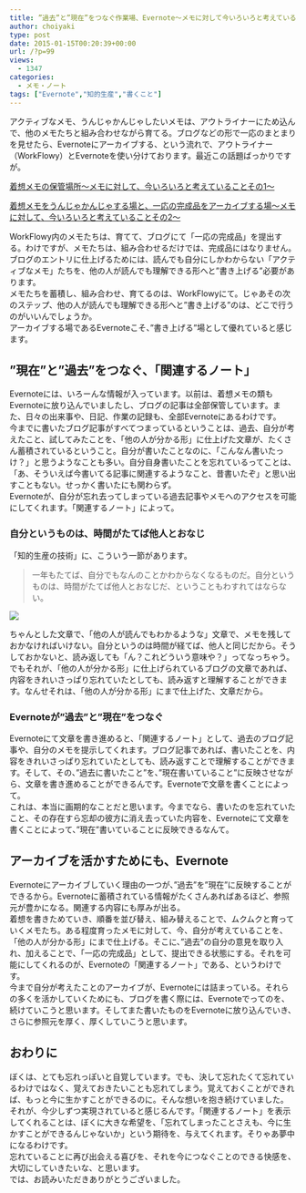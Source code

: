 ```yaml
---
title: ”過去”と”現在”をつなぐ作業場、Evernote～メモに対して今いろいろと考えていることその９～
author: choiyaki
type: post
date: 2015-01-15T00:20:39+00:00
url: /?p=99
views:
  - 1347
categories:
  - メモ・ノート
tags: ["Evernote","知的生産","書くこと"]
---
```

アクティブなメモ、うんじゃかんじゃしたいメモは、アウトライナーにため込んで、他のメモたちと組み合わせながら育てる。ブログなどの形で一応のまとまりを見せたら、Evernoteにアーカイブする、という流れで、アウトライナー（WorkFlowy）とEvernoteを使い分けております。最近この話題ばっかりですが。

[着想メモの保管場所～メモに対して、今いろいろと考えていることその1～][1]

[着想メモをうんじゃかんじゃする場と、一応の完成品をアーカイブする場～メモに対して、今いろいろと考えていることその2～][2]

WorkFlowy内のメモたちは、育てて、ブログにて「一応の完成品」を提出する。わけですが、メモたちは、組み合わせるだけでは、完成品にはなりません。ブログのエントリに仕上げるためには、読んでも自分にしかわからない「アクティブなメモ」たちを、他の人が読んでも理解できる形へと”書き上げる”必要があります。  
メモたちを蓄積し、組み合わせ、育てるのは、WorkFlowyにて。じゃあその次のステップ、他の人が読んでも理解できる形へと”書き上げる”のは、どこで行うのがいいんでしょうか。  
アーカイブする場であるEvernoteこそ、”書き上げる”場として優れていると感じます。

## ”現在”と”過去”をつなぐ、「関連するノート」

Evernoteには、いろーんな情報が入っています。以前は、着想メモの類もEvernoteに放り込んでいましたし、ブログの記事は全部保管しています。また、日々の出来事や、日記、作業の記録も、全部Evernoteにあるわけです。  
今までに書いたブログ記事がすべてつまっているということは、過去、自分が考えたこと、試してみたことを、「他の人が分かる形」に仕上げた文章が、たくさん蓄積されているということ。自分が書いたことなのに、「こんなん書いたっけ？」と思うようなことも多い。自分自身書いたことを忘れているってことは、「あ、そういえば今書いてる記事に関連するようなこと、昔書いたぞ」と思い出すこともない。せっかく書いたにも関わらず。  
Evernoteが、自分が忘れ去ってしまっている過去記事やメモへのアクセスを可能にしてくれます。「関連するノート」によって。

### 自分というものは、時間がたてば他人とおなじ

「知的生産の技術」に、こういう一節があります。

> 一年もたてば、自分でもなんのことかわからなくなるものだ。自分というものは、時間がたてば他人とおなじだ、ということもわすれてはならない。

[![](https://gyazo.com/5ab9f2c802c470e2ebc1192a0a0e0dbe)](http://www.amazon.co.jp/exec/obidos/asin/4004150930/choiyaki81-22/)

ちゃんとした文章で、「他の人が読んでもわかるような」文章で、メモを残しておかなければいけない。自分というのは時間が経てば、他人と同じだから。そうしておかないと、読み返しても「ん？これどういう意味や？」ってなっちゃう。  
でもそれが、「他の人が分かる形」に仕上げられているブログの文章であれば、内容をきれいさっぱり忘れていたとしても、読み返すと理解することができます。なんせそれは、「他の人が分かる形」にまで仕上げた、文章だから。

### Evernoteが”過去”と”現在”をつなぐ

Evernoteにて文章を書き進めると、「関連するノート」として、過去のブログ記事や、自分のメモを提示してくれます。ブログ記事であれば、書いたことを、内容をきれいさっぱり忘れていたとしても、読み返すことで理解することができます。そして、その、”過去に書いたこと”を、”現在書いていること”に反映させながら、文章を書き進めることができるんです。Evernoteで文章を書くことによって。  
これは、本当に画期的なことだと思います。今までなら、書いたのを忘れていたこと、その存在すら忘却の彼方に消え去っていた内容を、Evernoteにて文章を書くことによって、”現在”書いていることに反映できるなんて。

## アーカイブを活かすためにも、Evernote

Evernoteにアーカイブしていく理由の一つが、”過去”を”現在”に反映することができるから。Evernoteに蓄積されている情報がたくさんあればあるほど、参照元が豊かになる。関連する内容にも厚みが出る。  
着想を書きためていき、順番を並び替え、組み替えることで、ムクムクと育っていくメモたち。ある程度育ったメモに対して、今、自分が考えていることを、「他の人が分かる形」にまで仕上げる。そこに、”過去”の自分の意見を取り入れ、加えることで、「一応の完成品」として、提出できる状態にする。それを可能にしてくれるのが、Evernoteの「関連するノート」である、というわけです。  
今まで自分が考えたことのアーカイブが、Evernoteには詰まっている。それらの多くを活かしていくためにも、ブログを書く際には、Evernoteでってのを、続けていこうと思います。そしてまた書いたものをEvernoteに放り込んでいき、さらに参照元を厚く、厚くしていこうと思います。

## おわりに

ぼくは、とても忘れっぽいと自覚しています。でも、決して忘れたくて忘れているわけではなく、覚えておきたいことも忘れてしまう。覚えておくことができれば、もっと今に生かすことができるのに。そんな想いを抱き続けていました。  
それが、今少しずつ実現されていると感じるんです。「関連するノート」を表示してくれることは、ぼくに大きな希望を、「忘れてしまったことさえも、今に生かすことができるんじゃないか」という期待を、与えてくれます。そりゃあ夢中になるわけです。  
忘れていることに再び出会える喜びを、それを今につなぐことのできる快感を、大切にしていきたいな、と思います。  
では、お読みいただきありがとうございました。

 [1]: https://choiyaki.com/?p=59 "着想メモの保管場所～メモに対して、今いろいろと考えていることその1～ - iPhoneと本と数学となんやかんやと"
 [2]: https://choiyaki.com/?p=69 "着想メモをうんじゃかんじゃする場と、一応の完成品をアーカイブする場～メモに対して、今いろいろと考えていることその2～ - iPhoneと本と数学となんやかんやと"